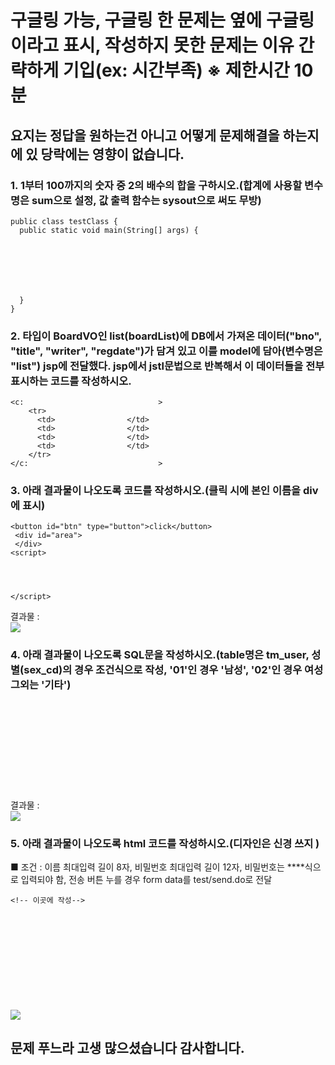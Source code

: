 # 구글링 가능, 구글링 한 문제는 옆에 구글링이라고 표시, 작성하지 못한 문제는 이유 간략하게 기입(ex: 시간부족) ※ 제한시간 10분
## 요지는 정답을 원하는건 아니고 어떻게 문제해결을 하는지에 있 당락에는 영향이 없습니다.

### 1. 1부터 100까지의 숫자 중 2의 배수의 합을 구하시오.(합계에 사용할 변수명은 sum으로 설정, 값 출력 함수는 sysout으로 써도 무방)
~~~
public class testClass {
  public static void main(String[] args) {
  	
    
    
    
    
    
       
  }
}
~~~

### 2. 타입이 BoardVO인 list(boardList)에 DB에서 가져온 데이터("bno", "title", "writer", "regdate")가 담겨 있고 이를 model에 담아(변수명은 "list") jsp에 전달했다. jsp에서 jstl문법으로 반복해서 이 데이터들을 전부 표시하는 코드를 작성하시오.
~~~
<c:                              >
    <tr>
      <td>                </td>
      <td>                </td>	
      <td>                </td>
      <td>                </td>
    </tr>
</c:                             >
~~~

### 3. 아래 결과물이 나오도록 코드를 작성하시오.(클릭 시에 본인 이름을 div에 표시)
~~~
<button id="btn" type="button">click</button>
 <div id="area">
 </div>
<script>




</script> 
~~~
결과물 : <br/>
<img src="https://user-images.githubusercontent.com/44331989/94353167-ad7ba780-00a8-11eb-9650-fe2dbf54c7c1.PNG">


### 4. 아래 결과물이 나오도록 SQL문을 작성하시오.(table명은 tm_user, 성별(sex_cd)의 경우 조건식으로 작성, '01'인 경우 '남성', '02'인 경우 여성 그외는 '기타')
~~~











~~~
결과물 : <br/>
<img src="https://user-images.githubusercontent.com/44331989/108151937-35775200-711b-11eb-9ce1-925032402c07.png">



### 5. 아래 결과물이 나오도록 html 코드를 작성하시오.(디자인은 신경 쓰지 )
■ 조건 : 이름 최대입력 길이 8자,
        비밀번호 최대입력 길이 12자, 비밀번호는 ****식으로 입력되야 함,
        전송 버튼 누를 경우 form data를 test/send.do로 전달
~~~
<!-- 이곳에 작성-->


	
    
    

	





~~~
<img src="https://user-images.githubusercontent.com/44331989/94006631-14fcd300-fddb-11ea-9b9a-f07da602ed5d.PNG">

## 문제 푸느라 고생 많으셨습니다 감사합니다.






